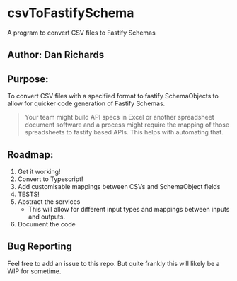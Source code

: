 # csvToFastifySchema
A program to convert CSV files to Fastify Schemas


## Author: Dan Richards 

## Purpose: 
To convert CSV files with a specified format to fastify SchemaObjects to allow for quicker code generation of Fastify Schemas. 

> Your team might build API specs in Excel or another spreadsheet document software and a process might require the mapping of those spreadsheets to fastify based APIs. This helps with automating that. 



## Roadmap: 

1. Get it working!
2. Convert to Typescript!
3. Add customisable mappings between CSVs and SchemaObject fields 
4. TESTS!
5. Abstract the services
    - This will allow for different input types and mappings between inputs and outputs. 
6. Document the code 



## Bug Reporting 
Feel free to add an issue to this repo. But quite frankly this will likely be a WIP for sometime. 